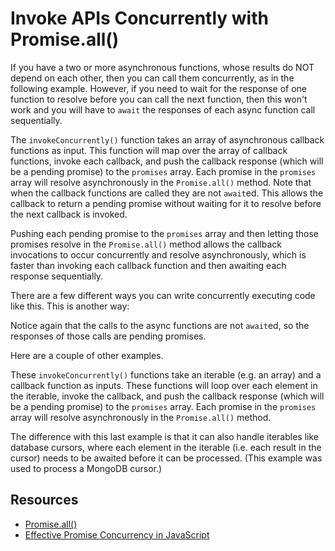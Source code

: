 <script lang="ts">
  import { Highlight } from "/src/components";

  const example1 =
`async function fetchUsers() {
  const response = await fetch("/users");
  return await response.json();
}

async function fetchProducts() {
  const response = await fetch("/products");
  return await response.json();
}

async function fetchPrices() {
  const response = await fetch("/prices");
  return await response.json();
}

async function invokeConcurrently(callbacks) {
  const promises = callbacks.map((callback) => {
    const callbackResponse = callback();
    return callbackResponse;
  });

  const results = await Promise.all(promises)
    .catch((error) => {
      throw new Error(error.message);
    });

  return results;
}

await invokeConcurrently([fetchUsers, fetchProducts, fetchPrices]);`;

  const example2 =
`const usersPromise = fetchUsers();
const productsPromise = fetchProducts();
const pricesPromise = fetchPrices();

const results = await Promise.all([usersPromise, productsPromise, pricesPromise])
  .catch((error) => {
    throw new Error(error.message);
  });

console.log(results);`;

  const example3 =
`async function invokeConcurrently(iterable, callback) {
  const promises = iterable.map(element => {
    const callbackResponse = callback(element);
    return callbackResponse;
  });

  const results = await Promise.all(promises)
    .catch(error => {
      throw new Error(error.message);
    });

  return results;
}

await invokeConcurrently(arrayWithUserData, mlPipelineFunction);`;

  const example4 =
`async function invokeConcurrently(iterable, callback) {
  const promises = [];
  for await (const element of iterable) {
    const callbackResponse = callback(element);
    promises.push(callbackResponse);
  }

  const results = await Promise.all(promises)
    .catch(error => {
      throw new Error(error.message);
    });

  return results;
}

await invokeConcurrently(cursorWithProductData, mlPipelineFunction);`;
</script>

# Invoke APIs Concurrently with Promise.all()

If you have a two or more asynchronous functions, whose results do NOT depend on each other, then you can call them concurrently, as in the following example. However, if you need to wait for the response of one function to resolve before you can call the next function, then this won't work and you will have to `await` the responses of each async function call sequentially.

<Highlight 
  language="typescript"
  code={example1}
/>

The `invokeConcurrently()` function takes an array of asynchronous callback functions as input. This function will map over the array of callback functions, invoke each callback, and push the callback response (which will be a pending promise) to the `promises` array. Each promise in the `promises` array will resolve asynchronously in the `Promise.all()` method. Note that when the callback functions are called they are not `await`ed. This allows the callback to return a pending promise without waiting for it to resolve before the next callback is invoked.

Pushing each pending promise to the `promises` array and then letting those promises resolve in the `Promise.all()` method allows the callback invocations to occur concurrently and resolve asynchronously, which is faster than invoking each callback function and then awaiting each response sequentially.

There are a few different ways you can write concurrently executing code like this. This is another way:

<Highlight 
  language="typescript"
  code={example2}
/>

Notice again that the calls to the async functions are not `await`ed, so the responses of those calls are pending promises.

Here are a couple of other examples. 

These `invokeConcurrently()` functions take an iterable (e.g. an array) and a callback function as inputs. These functions will loop over each element in the iterable, invoke the callback, and push the callback response (which will be a pending promise) to the `promises` array. Each promise in the `promises` array will resolve asynchronously in the `Promise.all()` method.

<Highlight 
  language="typescript"
  code={example3}
/>

The difference with this last example is that it can also handle iterables like database cursors, where each element in the iterable (i.e. each result in the cursor) needs to be awaited before it can be processed. (This example was used to process a MongoDB cursor.)

<Highlight 
  language="typescript"
  code={example4}
/>

## Resources

* [Promise.all()](https://developer.mozilla.org/en-US/docs/Web/JavaScript/Reference/Global_Objects/Promise/all)
* [Effective Promise Concurrency in JavaScript](https://www.builder.io/blog/promises)
